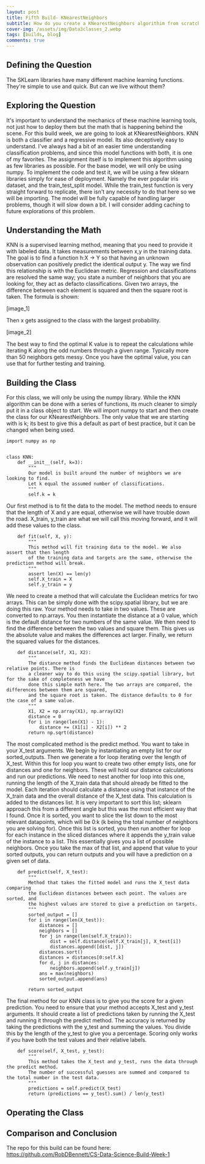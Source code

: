 ```yaml
---
layout: post
title: Fifth Build- KNearestNeighbors
subtitle: How do you create a KNearestNeighbors algorithim from scratch? by Rob Bennett
cover-img: /assets/img/Data3classes_2.webp
tags: [builds, blog]
comments: true
---
```


## Defining the Question
The SKLearn libraries have many different machine learning functions. They're simple to use and quick. But can we live without them?
  

## Exploring the Question
It's important to understand the mechanics of these machine learning tools, not just how to deploy them but the math that is happening behind the scene. For this build week, we are going to look at KNearestNeighbors. KNN is both a classifier and a regressive model. Its also deceptively easy to understand.
I've always had a bit of an easier time understanding classification problems, and since this model functions with both, it is one of my favorites.
The assignment itself is to implement this algorithm using as few libraries as possible. For the base model, we will only be using numpy. To implement the code and test it, we will be using a few sklearn libraries simply for ease of deployment. Namely the ever popular iris dataset, and the train_test_split model. While the train_test function is very straight forward to replicate, there isn't any necessity to do that here so we will be importing. 
The model will be fully capable of handling larger problems, though it will slow down a bit. I will consider adding caching to future explorations of this problem.


## Understanding the Math
KNN is a supervised learning method, meaning that you need to provide it with labeled data. It takes measurements between x,y in the training data. The goal is to find a function h:X -> Y so that having an unknown observation can positively predict the identical output y. The way we find this relationship is with the Euclidean metric. Regression and classifications are resolved the same way; you state a number of neighbors that you are looking for, they act as defacto classifications. Given two arrays, the difference between each element is squared and then the square root is taken.
The formula is shown:

[image_1]

Then x gets assigned to the class with the largest probability.

[image_2]

The best way to find the optimal K value is to repeat the calculations while iterating K along the odd numbers through a given range. Typically more than 50 neighbors gets messy. Once you have the optimal value, you can use that for further testing and training.


## Building the Class
For this class, we will only be using the numpy library. While the KNN algorithm can be done with a series of functions, its much cleaner to simply put it in a class object to start. We will import numpy to start and then create the class for our KNearestNeighbors. The only value that we are starting with is k; its best to give this a default as part of best practice, but it can be changed when being used.

```
import numpy as np


class KNN:
    def __init__(self, k=3):
        """
        Our model is built around the number of neighbors we are looking to find. 
        Let k equal the assumed number of classifications.
        """
        self.k = k
```

Our first method is to fit the data to the model. The method needs to ensure that the length of X and y are equal, otherwise we will have trouble down the road. X_train, y_train are what we will call this moving forward, and it will add these values to the class.


```
    def fit(self, X, y):
        """
        This method will fit training data to the model. We also assert that then length
        of the training data and targets are the same, otherwise the prediction method will break.
        """
        assert len(X) == len(y)
        self.X_train = X
        self.y_train = y
```

We need to create a method that will calculate the Euclidean metrics for two arrays. This can be simply done with the scipy.spatial library, but we are doing this raw. Your method needs to take in two values. These are converted to np.arrays. You then instantiate the distance at a 0 value, which is the default distance for two numbers of the same value. We then need to find the difference between the two values and square them. This gives us the absolute value and makes the differences act larger. Finally, we return the squared values for the distances.

```
    def distance(self, X1, X2):
        """
        The distance method finds the Euclidean distances between two relative points. There is 
        a cleaner way to do this using the scipy.spatial library, but for the sake of completeness we have 
        done this simple math here. The two arrays are compared, the differences between them are squared, 
        and the square root is taken. The distance defaults to 0 for the case of a same value.
        """
        X1, X2 = np.array(X1), np.array(X2)
        distance = 0
        for i in range(len(X1) - 1):
            distance += (X1[i] - X2[i]) ** 2
        return np.sqrt(distance)
```

The most complicated method is the predict method. You want to take in your X_test arguments. We begin by instantiating an empty list for our sorted_outputs. Then we generate a for loop iterating over the length of X_test. Within this for loop you want to create two other empty lists, one for distances and one for neighbors. These will hold our distance calculations and run our predictions.
We need to nest another for loop into this one, running the length of the X_train data that should already be fitted to the model. Each iteration should calculate a distance using that instance of the X_train data and the overall distance of the X_test data. This calculation is added to the distances list.
It is very important to sort this list; sklearn approach this from a different angle but this was the most efficient way that I found. Once it is sorted, you want to slice the list down to the most relevant datapoints, which will be 0:k (k being the total number of neighbors you are solving for).
Once this list is sorted, you then run another for loop for each instance in the sliced distances where it appends the y_train value of the instance to a list. This essentially gives you a list of possible neighbors. 
Once you take the max of that list, and append that value to your sorted outputs, you can return outputs and you will have a prediction on a given set of data.

```
    def predict(self, X_test):
        """
        Method that takes the fitted model and runs the X_test data comparing
        the Euclidean distances between each point. The values are sorted, and 
        the highest values are stored to give a prediction on targets.
        """
        sorted_output = []
        for i in range(len(X_test)):
            distances = []
            neighbors = []
            for j in range(len(self.X_train)):
                dist = self.distance(self.X_train[j], X_test[i])
                distances.append([dist, j])
            distances.sort()
            distances = distances[0:self.k]
            for d, j in distances:
                neighbors.append(self.y_train[j])
            ans = max(neighbors)
            sorted_output.append(ans)

        return sorted_output
```

The final method for our KNN class is to give you the score for a given prediction. You need to ensure that your method accepts X_test and y_test arguments. It should create a list of predictions taken by running the X_test and running it through the predict method. The accuracy is returned by taking the predictions with the y_test and summing the values. You divide this by the length of the y_test to give you a percentage. Scoring only works if you have both the test values and their relative labels.

```
    def score(self, X_test, y_test):
        """
        This method takes the X_test and y_test, runs the data through the predict method.
        The number of successful guesses are summed and compared to the total number in the test data.
        """
        predictions = self.predict(X_test)
        return (predictions == y_test).sum() / len(y_test)
```

## Operating the Class



## Comparison and Conclusion


The repo for this build can be found here: https://github.com/RobDBennett/CS-Data-Science-Build-Week-1
